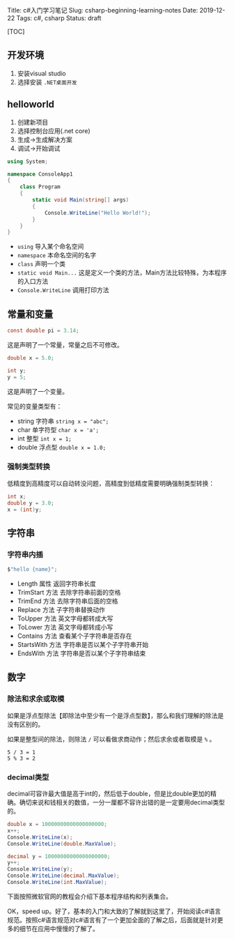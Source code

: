 Title: c#入门学习笔记
Slug: csharp-beginning-learning-notes
Date: 2019-12-22
Tags: c#, csharp
Status: draft

[TOC]

## 开发环境

1. 安装visual studio
2. 选择安装 `.NET桌面开发`



## helloworld

1. 创建新项目
2. 选择控制台应用(.net core)
3. 生成->生成解决方案
4. 调试->开始调试

```c#
using System;

namespace ConsoleApp1
{
    class Program
    {
        static void Main(string[] args)
        {
            Console.WriteLine("Hello World!");
        }
    }
}
```

- `using` 导入某个命名空间
- `namespace` 本命名空间的名字
- `class` 声明一个类
- `static void Main...` 这是定义一个类的方法，Main方法比较特殊，为本程序的入口方法
- `Console.WriteLine` 调用打印方法 



## 常量和变量

```c#
const double pi = 3.14;
```

这是声明了一个常量，常量之后不可修改。

```c#
double x = 5.0;

int y;
y = 5;
```

这是声明了一个变量。

常见的变量类型有：

- string 字符串 `string x = "abc";`
- char 单字符型 `char x = 'a';`
- int 整型 `int x = 1;`
- double 浮点型 `double x = 1.0;`

### 强制类型转换

低精度到高精度可以自动转没问题，高精度到低精度需要明确强制类型转换：

```c#
int x;
double y = 3.0;
x = (int)y;
```





## 字符串

### 字符串内插

```c#
$"hello {name}";
```

- Length 属性 返回字符串长度
- TrimStart 方法 去除字符串前面的空格
- TrimEnd 方法 去除字符串后面的空格
- Replace 方法 子字符串替换动作
- ToUpper 方法  英文字母都转成大写
- ToLower 方法 英文字母都转成小写
- Contains 方法 查看某个子字符串是否存在
- StartsWith 方法 字符串是否以某个子字符串开始
- EndsWith 方法 字符串是否以某个子字符串结束



## 数字

### 除法和求余或取模

如果是浮点型除法【即除法中至少有一个是浮点型数】，那么和我们理解的除法是没有区别的。

如果是整型间的除法，则除法 `/` 可以看做求商动作；然后求余或者取模是 `%` 。

```
5 / 3 = 1
5 % 3 = 2
```

### decimal类型

decimal可容许最大值是高于int的，然后低于double，但是比double更加的精确。确切来说和钱相关的数值，一分一厘都不容许出错的是一定要用decimal类型的。

```c#
double x = 10000000000000000000;
x++;
Console.WriteLine(x);
Console.WriteLine(double.MaxValue);

decimal y = 10000000000000000000;
y++;
Console.WriteLine(y);
Console.WriteLine(decimal.MaxValue);
Console.WriteLine(int.MaxValue);
```

下面按照微软官网的教程会介绍下基本程序结构和列表集合。





OK，speed up。好了，基本的入门和大致的了解就到这里了，开始阅读c#语言规范。按照c#语言规范对c#语言有了一个更加全面的了解之后，后面就是针对更多的细节在应用中慢慢的了解了。











